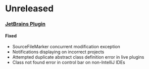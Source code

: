 # Unreleased

### [JetBrains Plugin](https://github.com/sourceplusplus/interface-jetbrains)

#### Fixed
- SourceFileMarker concurrent modification exception
- Notifications displaying on incorrect projects
- Attempted duplicate abstract class definition error in live plugins
- Class not found error in control bar on non-IntelliJ IDEs
